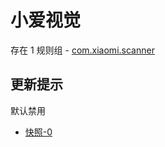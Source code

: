 # 小爱视觉

存在 1 规则组 - [com.xiaomi.scanner](/src/apps/com.xiaomi.scanner.ts)

## 更新提示

默认禁用

- [快照-0](https://i.gkd.li/import/14332513)
